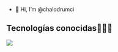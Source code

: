 - 👋 Hi, I’m @chalodrumci

<h2 >Tecnologías conocidas👨🏻‍💻</h2>
<!--tech stack icons-->
<p align="left">
  <a href="https://skillicons.dev">
    <img src="https://skillicons.dev/icons?i=androidstudio,js,css,html,react,vite,tailwind,figma,py,sqlite,firebase,git,github,ps,linkedin,vscode,java,kotlin,ai,ps&perline=12" />
  </a>
</p>
<br>
<!---
chalodrumci/chalodrumci is a ✨ special ✨ repository because its `README.md` (this file) appears on your GitHub profile.
You can click the Preview link to take a look at your changes.
--->
